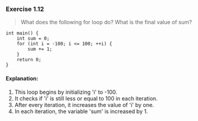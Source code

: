 
### Exercise 1.12
> What does the following for loop do? What is the final value of sum?

```
int main() {
	int sum = 0;
	for (int i = -100; i <= 100; ++i) {
		sum += 1;
	}
	return 0;
}
```

#### Explanation: 
1. This loop begins by initializing 'i' to -100.
2. It checks if 'i' is still less or equal to 100 in each iteration.
3. After every iteration, it increases the value of 'i' by one.
4. In each iteration, the variable 'sum' is increased by 1.